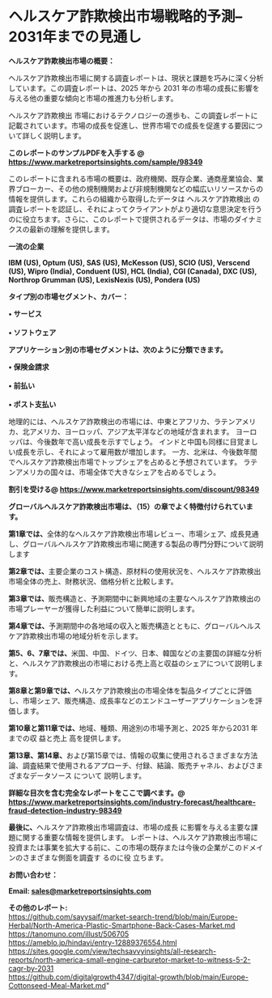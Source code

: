 # ヘルスケア詐欺検出市場戦略的予測– 2031年までの見通し

<strong><b>ヘルスケア詐欺検出市場の概要：</b></strong>

ヘルスケア詐欺検出市場に関する調査レポートは、現状と課題を巧みに深く分析しています。この調査レポートは、2025 年から 2031 年の市場の成長に影響を与える他の重要な傾向と市場の推進力も分析します。

ヘルスケア詐欺検出 市場におけるテクノロジーの進歩も、この調査レポートに記載されています。市場の成長を促進し、世界市場での成長を促進する要因について詳しく説明します。

<strong>このレポートのサンプルPDFを入手する @ <a href=https://www.marketreportsinsights.com/sample/98349>https://www.marketreportsinsights.com/sample/98349</a></strong>

このレポートに含まれる市場の概要は、政府機関、既存企業、通商産業協会、業界ブローカー、その他の規制機関および非規制機関などの幅広いリソースからの情報を提供します。これらの組織から取得したデータは ヘルスケア詐欺検出 の調査レポートを認証し、それによってクライアントがより適切な意思決定を行うのに役立ちます。さらに、このレポートで提供されるデータは、市場のダイナミクスの最新の理解を提供します。

<strong>一流の企業</strong>

<strong><b>IBM (US), Optum (US), SAS (US), McKesson (US), SCIO (US), Verscend (US), Wipro (India), Conduent (US), HCL (India), CGI (Canada), DXC (US), Northrop Grumman (US), LexisNexis (US), Pondera (US)</b></strong>

<strong><b>タイプ別の市場セグメント、カバー：</b></strong>

<strong>• サービス<br><br>• ソフトウェア</strong>

<strong><b>アプリケーション別の市場セグメントは、次のように分類できます。</b></strong>

<strong>• 保険金請求<br><br>• 前払い<br><br>• ポスト支払い</strong>

 地理的には、ヘルスケア詐欺検出の市場には、中東とアフリカ、ラテンアメリカ、北アメリカ、ヨーロッパ、アジア太平洋などの地域が含まれます。 ヨーロッパは、今後数年で高い成長を示すでしょう。 インドと中国も同様に目覚ましい成長を示し、それによって雇用数が増加します。 一方、北米は、今後数年間でヘルスケア詐欺検出市場でトップシェアを占めると予想されています。 ラテンアメリカの国々は、市場全体で大きなシェアを占めるでしょう。

<strong>割引を受ける@ <a href=https://www.marketreportsinsights.com/discount/98349>https://www.marketreportsinsights.com/discount/98349</a></strong>

<strong><b>グローバルヘルスケア詐欺検出市場は、（15）の章でよく特徴付けられています。</b></strong>

<strong><b>第</b></strong><strong><b>1章では、</b></strong>全体的なヘルスケア詐欺検出市場レビュー、市場シェア、成長見通し、グローバルヘルスケア詐欺検出市場に関連する製品の専門分野について説明します

<strong><b>第2章では、</b></strong>主要企業のコスト構造、原材料の使用状況を、ヘルスケア詐欺検出市場全体の売上、財務状況、価格分析と比較します。

<strong><b>第3章では、</b></strong>販売構造と、予測期間中に新興地域の主要なヘルスケア詐欺検出の市場プレーヤーが獲得した利益について簡単に説明します。

<strong><b>第4章では、</b></strong>予測期間中の各地域の収入と販売構造とともに、グローバルヘルスケア詐欺検出市場の地域分析を示します。

<strong><b>第5、6、7章では、</b></strong>米国、中国、ドイツ、日本、韓国などの主要国の詳細な分析と、ヘルスケア詐欺検出の市場における売上高と収益のシェアについて説明します。

<strong><b>第8章と第9章では、</b></strong>ヘルスケア詐欺検出の市場全体を製品タイプごとに評価し、市場シェア、販売構造、成長率などのエンドユーザーアプリケーションを評価します。

<strong><b>第10章と第11章では、</b></strong>地域、種類、用途別の市場予測と、2025 年から2031 年までの収 益と売上 高を提供します。

<strong><b>第13章、第14章、</b></strong>および第15章では、情報の収集に使用されるさまざまな方法論、調査結果で使用されるアプローチ、付録、結論、販売チャネル、およびさまざまなデータソース について 説明します。

<strong>詳細な目次を含む完全なレポートをここで調べます。@ <a href=https://www.marketreportsinsights.com/industry-forecast/healthcare-fraud-detection-industry-98349>https://www.marketreportsinsights.com/industry-forecast/healthcare-fraud-detection-industry-98349</a></strong>

<strong><b>最後に、</b></strong>ヘルスケア詐欺検出市場調査は、市場の成長 に影響を</a>与える主要な課題に関する重要な情報を提供します。 レポートは、ヘルスケア詐欺検出市場に投資または事業を拡大する前に、この市場の既存または今後の企業がこのドメインのさまざまな側面を調査す るのに役 立ちます。

<strong><b>お問い合わせ：</b></strong>

<strong>Email: </strong><a href=mailto:sales@marketreportsinsights.com><strong>sales@marketreportsinsights.com</strong></a>

<strong>その他のレポート:</strong>
<br>
<a href=https://github.com/sayysaif/market-search-trend/blob/main/Europe-Herbal/North-America-Plastic-Smartphone-Back-Cases-Market.md>https://github.com/sayysaif/market-search-trend/blob/main/Europe-Herbal/North-America-Plastic-Smartphone-Back-Cases-Market.md</a>
<br>
<a href=https://tanomuno.com/illust/506705>https://tanomuno.com/illust/506705</a>
<br>
<a href=https://ameblo.jp/hindavi/entry-12889376554.html>https://ameblo.jp/hindavi/entry-12889376554.html</a>
<br>
<a href=https://sites.google.com/view/techsavvyinsights/all-research-reports/north-america-small-engine-carburetor-market-to-witness-5-2-cagr-by-2031>https://sites.google.com/view/techsavvyinsights/all-research-reports/north-america-small-engine-carburetor-market-to-witness-5-2-cagr-by-2031</a>
<br>
<a href=https://github.com/digitalgrowth4347/digital-growth/blob/main/Europe-Cottonseed-Meal-Market.md>https://github.com/digitalgrowth4347/digital-growth/blob/main/Europe-Cottonseed-Meal-Market.md</a>"
